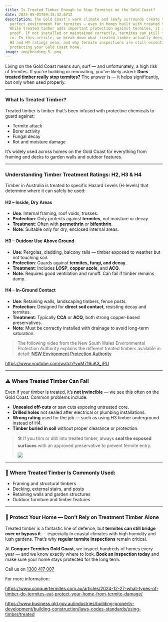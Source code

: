 ```yaml
---
title: Is Treated Timber Enough to Stop Termites on the Gold Coast?
date: 2025-05-01T09:15:32.671Z
description: The Gold Coast’s warm climate and leafy surrounds create the
  perfect environment for termites — even in homes built with treated timber.
  While treated timber adds important protection against termites, it isn’t fool
  proof. If not installed or maintained correctly, termites can still find a way
  in. In this article, we break down what treated timber actually does, what H2,
  H3 and H4 ratings mean, and why termite inspections are still essential for
  protecting your Gold Coast home.
image: img/heading-5-.png
---
```

Living on the Gold Coast means sun, surf — and unfortunately, a high risk of termites. If you're building or renovating, you’ve likely asked: **Does treated timber really stop termites?** The answer is — it helps significantly, but only when used properly.

- - -

### What Is Treated Timber?

Treated timber is timber that’s been infused with protective chemicals to guard against:

* Termite attack
* Borer activity
* Fungal decay
* Rot and moisture damage

It’s widely used across homes on the Gold Coast for everything from framing and decks to garden walls and outdoor features.

- - -

### Understanding Timber Treatment Ratings: H2, H3 & H4

Timber in Australia is treated to specific Hazard Levels (H-levels) that determine where it can safely be used:

#### **H2 – Inside, Dry Areas**

* **Use**: Internal framing, roof voids, trusses.
* **Protection**: Only protects against **termites**, not moisture or decay.
* **Treatment**: Often with **permethrin** or **bifenthrin**.
* **Note**: Suitable only for dry, enclosed internal areas.

#### **H3 – Outdoor Use Above Ground**

* **Use**: Pergolas, cladding, balcony rails — timber exposed to weather but not touching soil.
* **Protection**: Guards against **termites, fungi, and decay**.
* **Treatment**: Includes **LOSP**, **copper azole**, and **ACQ**.
* **Note**: Requires good ventilation and runoff. Can fail if timber remains damp.

#### **H4 – In-Ground Contact**

* **Use**: Retaining walls, landscaping timbers, fence posts.
* **Protection**: Designed for **direct soil contact**, resisting decay and termites.
* **Treatment**: Typically **CCA** or **ACQ**, both strong copper-based preservatives.
* **Note**: Must be correctly installed with drainage to avoid long-term saturation.

> The following video from the New South Wales Environmental Protection Authority explains the different treated timbers available in detail: [NSW Environment Protection Authority](https://www.epa.nsw.gov.au/Your-environment/Household-building-and-renovation/Treated-timber)

<https://www.youtube.com/watch?v=M716uK3_jPU>

- - -

### ⚠️ Where Treated Timber Can Fail

Even if your timber is treated, it’s **not invincible** — we see this often on the Gold Coast. Common problems include:

* **Unsealed off-cuts** or saw cuts exposing untreated core.
* **Drilled holes** not sealed after electrical or plumbing installations.
* **Wrong rating** used for the job — such as using H3 timber underground instead of H4.
* **Timber buried in soil** without proper clearance or protection.

> 🛠️ If you trim or drill into treated timber, always **seal the exposed surfaces** with an approved preservative to prevent termite entry.
>
> ![](img/termite-damaged-treated-timber-fence.png)

- - -

### 🏡 Where Treated Timber Is Commonly Used:

* Framing and structural timbers
* Decking, external stairs, and posts
* Retaining walls and garden structures
* Outdoor furniture and timber features

- - -

### 🐜 Protect Your Home — Don’t Rely on Treatment Timber Alone

Treated timber is a fantastic line of defence, but **termites can still bridge over or bypass it** — especially in coastal climates with high humidity and lush gardens. That’s why **regular termite inspections** remain critical.

At **Conquer Termites Gold Coast**, we inspect hundreds of homes every year — and we know exactly where to look. **Book an inspection today** and make sure your home stays protected for the long term.

Call us on [1300 417 007](tel:1300417007)

For more information:

<https://www.conquertermites.com.au/articles/2024-12-27-what-types-of-timber-do-termites-eat-protect-your-home-from-termite-damage/>

<https://www.business.qld.gov.au/industries/building-property-development/building-construction/laws-codes-standards/using-timber/treated>
